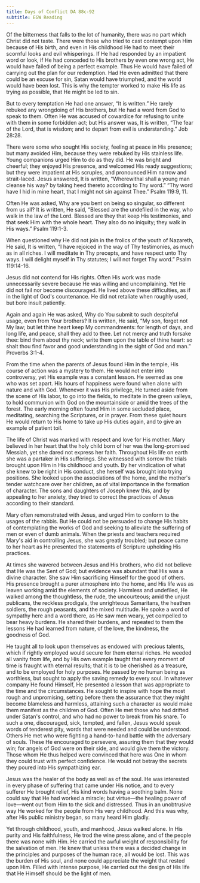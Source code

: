 ```yaml
---
title: Days of Conflict DA 88c-92
subtitle: EGW Reading
---
```


Of the bitterness that falls to the lot of humanity, there was no part which Christ did not taste. There were those who tried to cast contempt upon Him because of His birth, and even in His childhood He had to meet their scornful looks and evil whisperings. If He had responded by an impatient word or look, if He had conceded to His brothers by even one wrong act, He would have failed of being a perfect example. Thus He would have failed of carrying out the plan for our redemption. Had He even admitted that there could be an excuse for sin, Satan would have triumphed, and the world would have been lost. This is why the tempter worked to make His life as trying as possible, that He might be led to sin.

But to every temptation He had one answer, “It is written.” He rarely rebuked any wrongdoing of His brothers, but He had a word from God to speak to them. Often He was accused of cowardice for refusing to unite with them in some forbidden act; but His answer was, It is written, “The fear of the Lord, that is wisdom; and to depart from evil is understanding.” Job 28:28.

There were some who sought His society, feeling at peace in His presence; but many avoided Him, because they were rebuked by His stainless life. Young companions urged Him to do as they did. He was bright and cheerful; they enjoyed His presence, and welcomed His ready suggestions; but they were impatient at His scruples, and pronounced Him narrow and strait-laced. Jesus answered, It is written, “Wherewithal shall a young man cleanse his way? by taking heed thereto according to Thy word.” “Thy word have I hid in mine heart, that I might not sin against Thee.” Psalm 119:9, 11.

Often He was asked, Why are you bent on being so singular, so different from us all? It is written, He said, “Blessed are the undefiled in the way, who walk in the law of the Lord. Blessed are they that keep His testimonies, and that seek Him with the whole heart. They also do no iniquity; they walk in His ways.” Psalm 119:1-3.

When questioned why He did not join in the frolics of the youth of Nazareth, He said, It is written, “I have rejoiced in the way of Thy testimonies, as much as in all riches. I will meditate in Thy precepts, and have respect unto Thy ways. I will delight myself in Thy statutes; I will not forget Thy word.” Psalm 119:14-16.

Jesus did not contend for His rights. Often His work was made unnecessarily severe because He was willing and uncomplaining. Yet He did not fail nor become discouraged. He lived above these difficulties, as if in the light of God's countenance. He did not retaliate when roughly used, but bore insult patiently.

Again and again He was asked, Why do You submit to such despiteful usage, even from Your brothers? It is written, He said, “My son, forget not My law; but let thine heart keep My commandments: for length of days, and long life, and peace, shall they add to thee. Let not mercy and truth forsake thee: bind them about thy neck; write them upon the table of thine heart: so shalt thou find favor and good understanding in the sight of God and man.” Proverbs 3:1-4.

From the time when the parents of Jesus found Him in the temple, His course of action was a mystery to them. He would not enter into controversy, yet His example was a constant lesson. He seemed as one who was set apart. His hours of happiness were found when alone with nature and with God. Whenever it was His privilege, He turned aside from the scene of His labor, to go into the fields, to meditate in the green valleys, to hold communion with God on the mountainside or amid the trees of the forest. The early morning often found Him in some secluded place, meditating, searching the Scriptures, or in prayer. From these quiet hours He would return to His home to take up His duties again, and to give an example of patient toil.

The life of Christ was marked with respect and love for His mother. Mary believed in her heart that the holy child born of her was the long-promised Messiah, yet she dared not express her faith. Throughout His life on earth she was a partaker in His sufferings. She witnessed with sorrow the trials brought upon Him in His childhood and youth. By her vindication of what she knew to be right in His conduct, she herself was brought into trying positions. She looked upon the associations of the home, and the mother's tender watchcare over her children, as of vital importance in the formation of character. The sons and daughters of Joseph knew this, and by appealing to her anxiety, they tried to correct the practices of Jesus according to their standard.

Mary often remonstrated with Jesus, and urged Him to conform to the usages of the rabbis. But He could not be persuaded to change His habits of contemplating the works of God and seeking to alleviate the suffering of men or even of dumb animals. When the priests and teachers required Mary's aid in controlling Jesus, she was greatly troubled; but peace came to her heart as He presented the statements of Scripture upholding His practices.

At times she wavered between Jesus and His brothers, who did not believe that He was the Sent of God; but evidence was abundant that His was a divine character. She saw Him sacrificing Himself for the good of others. His presence brought a purer atmosphere into the home, and His life was as leaven working amid the elements of society. Harmless and undefiled, He walked among the thoughtless, the rude, the uncourteous; amid the unjust publicans, the reckless prodigals, the unrighteous Samaritans, the heathen soldiers, the rough peasants, and the mixed multitude. He spoke a word of sympathy here and a word there, as He saw men weary, yet compelled to bear heavy burdens. He shared their burdens, and repeated to them the lessons He had learned from nature, of the love, the kindness, the goodness of God.

He taught all to look upon themselves as endowed with precious talents, which if rightly employed would secure for them eternal riches. He weeded all vanity from life, and by His own example taught that every moment of time is fraught with eternal results; that it is to be cherished as a treasure, and to be employed for holy purposes. He passed by no human being as worthless, but sought to apply the saving remedy to every soul. In whatever company He found Himself, He presented a lesson that was appropriate to the time and the circumstances. He sought to inspire with hope the most rough and unpromising, setting before them the assurance that they might become blameless and harmless, attaining such a character as would make them manifest as the children of God. Often He met those who had drifted under Satan's control, and who had no power to break from his snare. To such a one, discouraged, sick, tempted, and fallen, Jesus would speak words of tenderest pity, words that were needed and could be understood. Others He met who were fighting a hand-to-hand battle with the adversary of souls. These He encouraged to persevere, assuring them that they would win; for angels of God were on their side, and would give them the victory. Those whom He thus helped were convinced that here was One in whom they could trust with perfect confidence. He would not betray the secrets they poured into His sympathizing ear.

Jesus was the healer of the body as well as of the soul. He was interested in every phase of suffering that came under His notice, and to every sufferer He brought relief, His kind words having a soothing balm. None could say that He had worked a miracle; but virtue—the healing power of love—went out from Him to the sick and distressed. Thus in an unobtrusive way He worked for the people from His very childhood. And this was why, after His public ministry began, so many heard Him gladly.

Yet through childhood, youth, and manhood, Jesus walked alone. In His purity and His faithfulness, He trod the wine press alone, and of the people there was none with Him. He carried the awful weight of responsibility for the salvation of men. He knew that unless there was a decided change in the principles and purposes of the human race, all would be lost. This was the burden of His soul, and none could appreciate the weight that rested upon Him. Filled with intense purpose, He carried out the design of His life that He Himself should be the light of men.